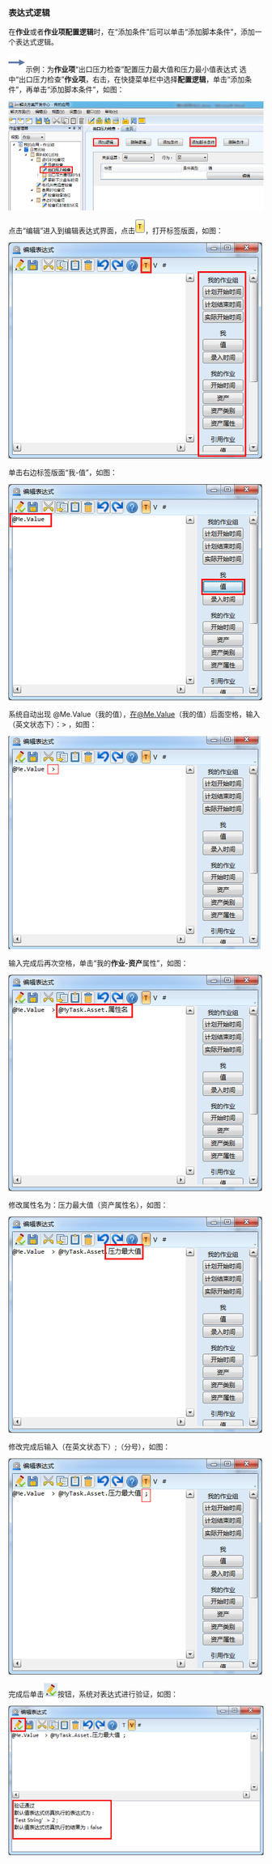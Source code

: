 ### 表达式逻辑
在**作业**或者**作业项配置逻辑**时，在“添加条件”后可以单击“添加脚本条件”，添加一个表达式逻辑。

![](./images/箭头.png)示例：为**作业项**“出口压力检查”配置压力最大值和压力最小值表达式
选中“出口压力检查”**作业项**，右击，在快捷菜单栏中选择**配置逻辑**，单击“添加条件”，再单击“添加脚本条件”，如图：

![](./images/表达式逻辑1.png)

点击“编辑”进入到编辑表达式界面，点击![](./images/标签版面.png)，打开标签版面，如图：

![](./images/表达式逻辑2.png)

单击右边标签版面“我-值”，如图：

![](./images/表达式逻辑3.png)

系统自动出现 @Me.Value（我的值），在@Me.Value（我的值）后面空格，输入（英文状态下）：>  ，如图：

![](./images/表达式逻辑4.png)

输入完成后再次空格，单击“我的**作业-资产**属性”，如图：

![](./images/表达式逻辑5.png)

修改属性名为：压力最大值（资产属性名），如图：

![](./images/表达式逻辑6.png)

修改完成后输入（在英文状态下）;（分号），如图：

![](./images/表达式逻辑7.png)

完成后单击![](./images/验证.png)按钮，系统对表达式进行验证，如图：

![](./images/表达式逻辑8.png)